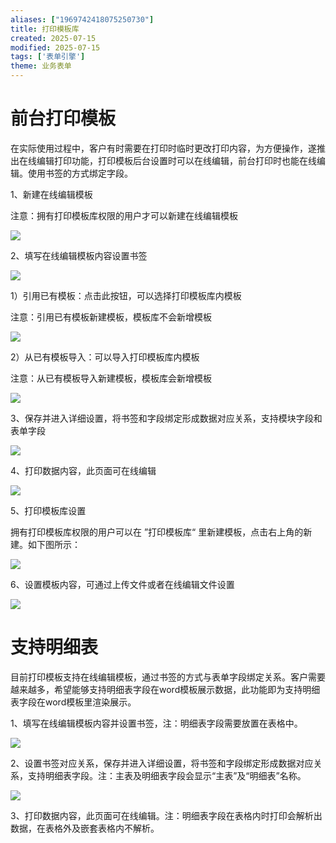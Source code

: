 ```yaml
---
aliases: ["1969742418075250730"]
title: 打印模板库
created: 2025-07-15
modified: 2025-07-15
tags: ['表单引擎']
theme: 业务表单
---
```


# **前台打印模板**

在实际使用过程中，客户有时需要在打印时临时更改打印内容，为方便操作，遂推出在线编辑打印功能，打印模板后台设置时可以在线编辑，前台打印时也能在线编辑。使用书签的方式绑定字段。

1、新建在线编辑模板

注意：拥有打印模板库权限的用户才可以新建在线编辑模板

![](https://myhelpdoc.oss-cn-heyuan.aliyuncs.com/mdimages/7bdec91108733a72610c1f40474e6021.jpg)

2、填写在线编辑模板内容设置书签

![](https://myhelpdoc.oss-cn-heyuan.aliyuncs.com/mdimages/fc778b9e288165882e1f01c2c39ec124.jpg)

1）引用已有模板：点击此按钮，可以选择打印模板库内模板

注意：引用已有模板新建模板，模板库不会新增模板

![](https://myhelpdoc.oss-cn-heyuan.aliyuncs.com/mdimages/90a499858ceacaff14d2fc27e4fc4491.jpg)

2）从已有模板导入：可以导入打印模板库内模板

注意：从已有模板导入新建模板，模板库会新增模板

![](https://myhelpdoc.oss-cn-heyuan.aliyuncs.com/mdimages/0245cfd54d733b145aa56b398b35cbfa.jpg)

3、保存并进入详细设置，将书签和字段绑定形成数据对应关系，支持模块字段和表单字段

![](https://myhelpdoc.oss-cn-heyuan.aliyuncs.com/mdimages/2ae306846e03a21ed38e2e3847218be8.jpg)

4、打印数据内容，此页面可在线编辑

![](https://myhelpdoc.oss-cn-heyuan.aliyuncs.com/mdimages/90f9a0e4675fb1ba87463b388026784e.jpg)

5、打印模板库设置

拥有打印模板库权限的用户可以在 ”打印模板库“ 里新建模板，点击右上角的新建。如下图所示：

![](https://myhelpdoc.oss-cn-heyuan.aliyuncs.com/mdimages/890366f7933b3a733cea36a436108db9.jpg)

6、设置模板内容，可通过上传文件或者在线编辑文件设置

![](https://myhelpdoc.oss-cn-heyuan.aliyuncs.com/mdimages/9a3fb53f14c5c6e16efad8d41c9ec7f2.jpg)

# **支持明细表**

目前打印模板支持在线编辑模板，通过书签的方式与表单字段绑定关系。客户需要越来越多，希望能够支持明细表字段在word模板展示数据，此功能即为支持明细表字段在word模板里渲染展示。

1、填写在线编辑模板内容并设置书签，注：明细表字段需要放置在表格中。

![](https://myhelpdoc.oss-cn-heyuan.aliyuncs.com/mdimages/b265596e3ba1f4d078dff2034cced5ad.jpg)

2、设置书签对应关系，保存并进入详细设置，将书签和字段绑定形成数据对应关系，支持明细表字段。注：主表及明细表字段会显示“主表”及“明细表”名称。

![](https://myhelpdoc.oss-cn-heyuan.aliyuncs.com/mdimages/57332ff5505bc75a7bcc858806d72194.jpg)

3、打印数据内容，此页面可在线编辑。注：明细表字段在表格内时打印会解析出数据，在表格外及嵌套表格内不解析。

